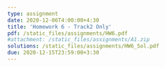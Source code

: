```yaml
---
type: assignment
date: 2020-12-06T4:00:00+4:30
title: 'Homework 6 - Track2 Only'
pdf: /static_files/assignments/HW6.pdf
#attachment: /static_files/assignments/A1.zip
solutions: /static_files/assignments/HW6_Sol.pdf
due: 2020-12-15T23:59:00+3:30
---
```

